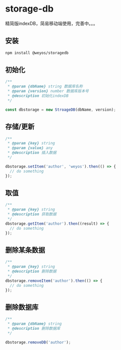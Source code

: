 # storage-db

精简版indexDB，简易移动端使用，完善中。。。

## 安装

```sh
npm install @weyos/storagedb
```

## 初始化

```js
/**
 * @param {dbName} string 数据库名称
 * @param {version} number 数据库版本号
 * @description 初始化indexDB
 */

const dbstorage = new StroageDB(dbName, version);
```

## 存储/更新

```js
/**
 * @param {key} string
 * @param {value} any
 * @description 插入数据
 */

dbstorage.setItem('author', 'weyos').then(() => {
  // do something
});
```

## 取值

```js
/**
 * @param {key} string
 * @description 获取数据
 */
dbstorage.getItem('author').then((result) => {
  // do something
});
```

## 删除某条数据

```js
/**
 * @param {key} string
 * @description 删除数据
 */
dbstorage.removeItem('author').then(() => {
  // do something
});
```

## 删除数据库

```js
/**
 * @param {dbName} string
 * @description 删除数据库
 */

dbstorage.removeDB('author');
```
